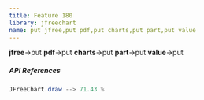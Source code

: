 ```yaml
---
title: Feature 180
library: jfreechart
name: put jfree,put pdf,put charts,put part,put value
---
```


**jfree**->put **pdf**->put **charts**->put **part**->put **value**->put 

##### API References

```java
JFreeChart.draw --> 71.43 %
```
